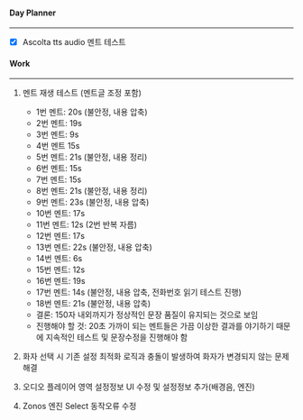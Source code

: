 
#### Day Planner
---
- [x] Ascolta tts audio 멘트 테스트


#### Work
---
1. 멘트 재생 테스트 (멘트글 조정 포함)
	- 1번 멘트: 20s (불안정, 내용 압축)
	- 2번 멘트: 19s 
	- 3번 멘트: 9s
	- 4번 멘트 15s
	- 5번 멘트: 21s (불안정, 내용 정리)
	- 6번 멘트: 15s
	- 7번 멘트: 15s
	- 8번 멘트: 21s (불안정, 내용 정리)
	- 9번 멘트: 23s (불안정, 내용 압축)
	- 10번 멘트: 17s
	- 11번 멘트: 12s (2번 반복 자름)
	- 12번 멘트: 17s
	- 13번 멘트: 22s (불안정, 내용 압축)
	- 14번 멘트: 6s
	- 15번 멘트: 12s
	- 16번 멘트: 19s
	- 17번 멘트: 14s (불안정, 내용 압축, 전화번호 읽기 테스트 진행)
	- 18번 멘트: 21s (불안정, 내용 압축)
	- 결론: 150자 내외까지가 정상적인 문장 품질이 유지되는 것으로 보임
	- 진행해야 할 것: 20초 가까이 되는 멘트들은 가끔 이상한 결과를 야기하기 때문에 지속적인 테스트 및 문장수정을 진행해야 함

2. 화자 선택 시 기존 설정 최적화 로직과 충돌이 발생하여 화자가 변경되지 않는 문제 해결 
3. 오디오 플레이어 영역 설정정보 UI 수정 및 설정정보 추가(배경음, 엔진)
4. Zonos 엔진 Select 동작오류 수정
